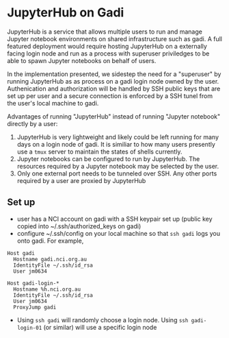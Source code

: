 # JupyterHub on Gadi

JupyterHub is a service that allows multiple users to run and manage Jupyter notebook environments on shared 
infrastructure such as gadi.  A full featured deployment would require hosting JupyterHub on a externally facing
login node and run as a process with superuser priviledges to be able to spawn Jupyter notebooks on
behalf of users.

In the implementation presented, we sidestep the need for a "superuser" by running JupyterHub as as process on
a gadi login node owned by the user.  Authenication and authorization will be handled by SSH public keys that
are set up per user and a secure connection is enforced by a SSH tunel from the user's local machine to gadi. 

Advantages of running "JupyterHub" instead of running "Jupyter notebook" directly by a user:
1. JupyterHub is very lightweight and likely could be left running for many days on a login node of gadi. It
is similiar to how many users presently use a `tmux` server to maintain the states of shells currently.  
2. Jupyter notebooks can be configured to run by JupyterHub. The resources required by a Jupyter notebook may be
selected by the user.
3. Only one external port needs to be tunneled over SSH. Any other ports required by a user are proxied by
JupyterHub

## Set up

- user has a NCI account on gadi with a SSH keypair set up (public key copied into ~/.ssh/authorized_keys on gadi)
- configure ~/.ssh/config on your local machine so that `ssh gadi` logs you onto gadi. For example, 
```
Host gadi
  Hostname gadi.nci.org.au
  IdentityFile ~/.ssh/id_rsa
  User jm0634

Host gadi-login-*
  Hostname %h.nci.org.au
  IdentityFile ~/.ssh/id_rsa
  User jm0634
  ProxyJump gadi
```
- Using `ssh gadi` will randomly choose a login node.  Using `ssh gadi-login-01` (or similar) will use a specific login node





